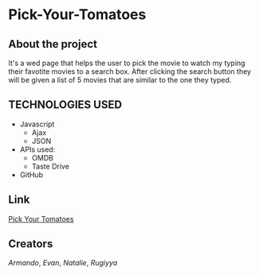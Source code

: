 # Pick-Your-Tomatoes
## About the project
It's a wed page that helps the user to pick the movie to watch my typing their favotite movies to a search box. After clicking the search button they will be given a list of 5 movies that are similar to the one they typed.

## TECHNOLOGIES USED
  * Javascript
      * Ajax
      * JSON
  * APIs used:
      * OMDB
      * Taste Drive
  * GitHub
  
## Link
[Pick Your Tomatoes](https://volk117.github.io/Pick-Your-Tomatoes/)

## Creators 

*Armando*, *Evan*, *Natalie*, *Rugiyya*

